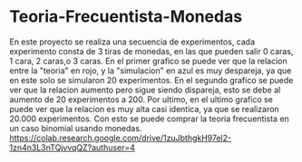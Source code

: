 # Teoria-Frecuentista-Monedas
En este proyecto se realiza  una secuencia de experimentos, cada experimento consta de 3 tiras de monedas, en las que pueden salir 0 caras, 1 cara, 2 caras,o 3 caras. 
En el primer grafico se puede ver que la relacion entre la "teoria" en rojo, y la "simulacion" en azul es muy despareja, ya que en este solo se simularon 20 experimentos.  En el 
segundo grafico se puede ver que la relacion aumento pero sigue siendo dispareja, esto se debe al aumento de 20 experimentos a 200. 
Por ultimo, en el ultimo grafico se puede ver que la relacion es muy alta casi identica, ya que se realizaron 20.000 experimentos. Con esto se puede comprar la teoria frecuentista 
en un caso binomial usando monedas. 
https://colab.research.google.com/drive/1zuJbthgkH97el2-1zn4n3L3nTQjvvqQZ?authuser=4
